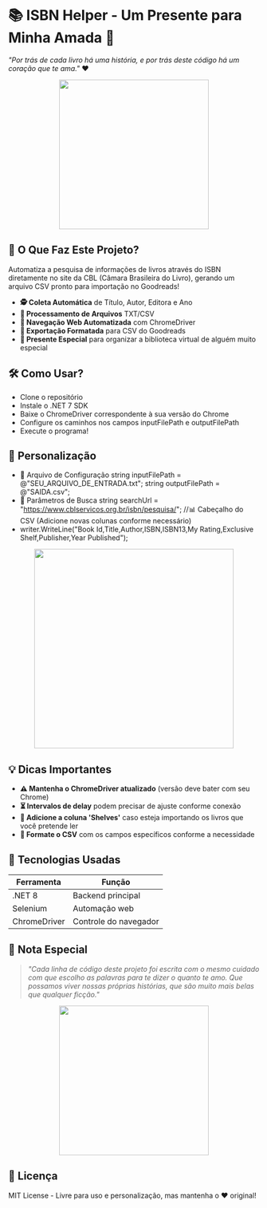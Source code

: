 # 📚 ISBN Helper - Um Presente para Minha Amada 💖

*"Por trás de cada livro há uma história, e por trás deste código há um coração que te ama."* ❤️

<div align="center">
  <img src="https://media.giphy.com/media/MDJ9IbxxvDUQM/giphy.gif?cid=82a1493bk07sxf6uaqn5kjx48rmlsmlhgs4ixjrbno58waxs&ep=v1_gifs_trending&rid=giphy.gif&ct=g" width="300">
</div>

## 🌟 O Que Faz Este Projeto?
Automatiza a pesquisa de informações de livros através do ISBN diretamente no site da CBL (Câmara Brasileira do Livro), gerando um arquivo CSV pronto para importação no Goodreads!

- **🕵️ Coleta Automática** de Título, Autor, Editora e Ano
- **📁 Processamento de Arquivos** TXT/CSV
- **🤖 Navegação Web Automatizada** com ChromeDriver
- **💾 Exportação Formatada** para CSV do Goodreads
- **🎁 Presente Especial** para organizar a biblioteca virtual de alguém muito especial

## 🛠️ Como Usar?
-  Clone o repositório
-  Instale o .NET 7 SDK
-  Baixe o ChromeDriver correspondente à sua versão do Chrome
-  Configure os caminhos nos campos inputFilePath e outputFilePath
-  Execute o programa!

## 🎨 Personalização
-   📂 Arquivo de Configuração
string inputFilePath = @"SEU_ARQUIVO_DE_ENTRADA.txt";
string outputFilePath = @"SAIDA.csv";
-  🎯 Parâmetros de Busca
string searchUrl = "https://www.cblservicos.org.br/isbn/pesquisa/";
//📊 Cabeçalho do CSV (Adicione novas colunas conforme necessário)
-  writer.WriteLine("Book Id,Title,Author,ISBN,ISBN13,My Rating,Exclusive Shelf,Publisher,Year Published");

<div align="center">
  <img src="https://media.giphy.com/media/JIX9t2j0ZTN9S/giphy.gif?cid=790b7611jwv1gqnpf40qfxnwktqp3ssouu10wpcvmlsmo6ws&ep=v1_gifs_search&rid=giphy.gif&ct=g" width="400">
</div>

## 💡 Dicas Importantes
- **⚠️ Mantenha o ChromeDriver atualizado** (versão deve bater com seu Chrome)
- **⏳ Intervalos de delay** podem precisar de ajuste conforme conexão
- **📌 Adicione a coluna 'Shelves'** caso esteja importando os livros que você pretende ler
- **💌 Formate o CSV** com os campos específicos conforme a necessidade

## 🚀 Tecnologias Usadas
| Ferramenta | Função |
|------------|--------|
|   .NET 8 | Backend principal |
|   Selenium | Automação web |
|   ChromeDriver | Controle do navegador |

## 💌 Nota Especial
> *"Cada linha de código deste projeto foi escrita com o mesmo cuidado com que escolho as palavras para te dizer o quanto te amo. Que possamos viver nossas próprias histórias, que são muito mais belas que qualquer ficção."*

<div align="center">
  <img src="https://media.giphy.com/media/v1.Y2lkPTc5MGI3NjExZ2R0bzV0NXFlOWJkeTkzYTMyajVzN2g2Nmx5cG5mMnBiMnFhM3RiZiZlcD12MV9naWZzX3NlYXJjaCZjdD1n/rKXbXooKRaFWg/giphy.gif" width="300">
</div>

## 📄 Licença
MIT License - Livre para uso e personalização, mas mantenha o ❤️ original!

